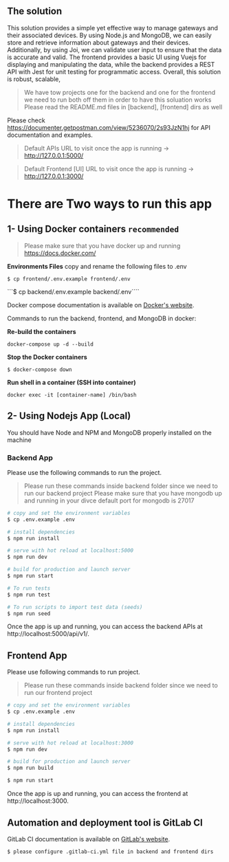## The solution 
This solution provides a simple yet effective way to manage gateways and their associated devices. By using Node.js and MongoDB, we can easily store and retrieve information about gateways and their devices. Additionally, by using Joi, we can validate user input to ensure that the data is accurate and valid. The frontend provides a basic UI using Vuejs for displaying and manipulating the data, while the backend provides a REST API with Jest for unit testing for programmatic access. Overall, this solution is robust, scalable,

> We have tow projects one for the backend and one for the frontend we need to run both off them in order to have this soluation works
> Please read the README.md files in [backend], [frontend] dirs as well

Please check https://documenter.getpostman.com/view/5236070/2s93JzN1hj for API documentation and examples.


> Default APIs URL to visit once the app is running → http://127.0.0.1:5000/

> Default Frontend [UI] URL to visit once the app is running → http://127.0.0.1:3000/


# There are Two ways to run this app 


## 1- Using Docker containers ```recommended```
> Please make sure that you have docker up and running 
https://docs.docker.com/


**Environments Files**
copy and rename the following files to .env

```$ cp frontend/.env.example frontend/.env```

```$ cp backend/.env.example  backend/.env````

Docker compose documentation is available on [Docker's website](https://docs.docker.com/compose/).


Commands to run the backend, frontend, and MongoDB in docker:

**Re-build the containers**

```docker-compose up -d --build```


**Stop the Docker containers**

```$ docker-compose down```


**Run shell in a container (SSH into container)**

```docker exec -it [container-name] /bin/bash```



## 2- Using Nodejs App (Local)

You should have Node and NPM and MongoDB properly installed on the machine
### Backend App

Please use the following commands to run the project.

> Please run these commands inside backend folder since we need to run our backend project
> Please make sure that you have mongodb up and running in your divce
> default port for mongodb is 27017

```bash
# copy and set the environment variables
$ cp .env.example .env

# install dependencies
$ npm run install

# serve with hot reload at localhost:5000
$ npm run dev

# build for production and launch server
$ npm run start

# To run tests
$ npm run test

# To run scripts to import test data (seeds)
$ npm run seed

```

Once the app is up and running, you can access the backend APIs at http://localhost:5000/api/v1/.



## Frontend App

Please use following commands to run project.

> Please run these commands inside backend folder since we need to run our frontend project

```bash
# copy and set the environment variables
$ cp .env.example .env

# install dependencies
$ npm run install

# serve with hot reload at localhost:3000
$ npm run dev

# build for production and launch server
$ npm run build

$ npm run start
```

Once the app is up and running, you can access the frontend at http://localhost:3000.



## Automation and deployment tool is GitLab CI
GitLab CI documentation is available on [GitLab's website](https://docs.gitlab.com/ee/ci/index.html).

```$ please configure .gitlab-ci.yml file in backend and frontend dirs```
